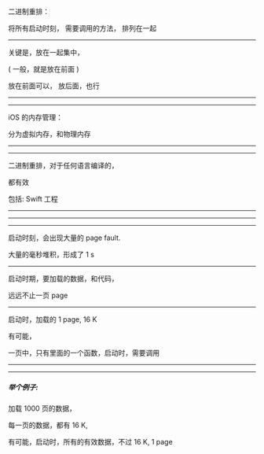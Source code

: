 二进制重排：



将所有启动时刻，
需要调用的方法，
排列在一起


<hr>


关键是，放在一起集中， 

( 一般，就是放在前面 )


放在前面可以，
放后面，也行


<hr>

<hr>



iOS 的内存管理：


分为虚拟内存，和物理内存






<hr>



<hr>


二进制重排，对于任何语言编译的，


都有效


包括: Swift 工程








<hr>





<hr>



<hr>



启动时刻，会出现大量的 page fault.


大量的毫秒堆积，形成了 1 s








<hr>

启动时期，要加载的数据，和代码，


远远不止一页 page





<hr>



启动时，加载的 1 page, 16 K


有可能，


一页中，只有里面的一个函数，启动时，需要调用



<hr>




<hr>




##### 举个例子:


加载 1000 页的数据，


每一页的数据，都有 16 K,



有可能，启动时，所有的有效数据，不过 16 K,  1 page

